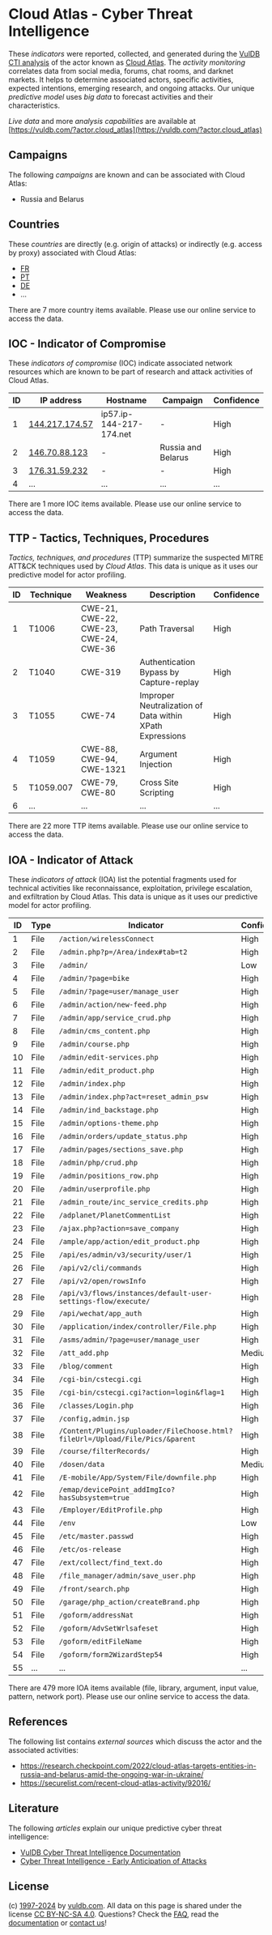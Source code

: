 # Cloud Atlas - Cyber Threat Intelligence

These _indicators_ were reported, collected, and generated during the [VulDB CTI analysis](https://vuldb.com/?kb.cti) of the actor known as [Cloud Atlas](https://vuldb.com/?actor.cloud_atlas). The _activity monitoring_ correlates data from social media, forums, chat rooms, and darknet markets. It helps to determine associated actors, specific activities, expected intentions, emerging research, and ongoing attacks. Our unique _predictive model_ uses _big data_ to forecast activities and their characteristics.

_Live data_ and more _analysis capabilities_ are available at [https://vuldb.com/?actor.cloud_atlas](https://vuldb.com/?actor.cloud_atlas)

## Campaigns

The following _campaigns_ are known and can be associated with Cloud Atlas:

* Russia and Belarus

## Countries

These _countries_ are directly (e.g. origin of attacks) or indirectly (e.g. access by proxy) associated with Cloud Atlas:

* [FR](https://vuldb.com/?country.fr)
* [PT](https://vuldb.com/?country.pt)
* [DE](https://vuldb.com/?country.de)
* ...

There are 7 more country items available. Please use our online service to access the data.

## IOC - Indicator of Compromise

These _indicators of compromise_ (IOC) indicate associated network resources which are known to be part of research and attack activities of Cloud Atlas.

ID | IP address | Hostname | Campaign | Confidence
-- | ---------- | -------- | -------- | ----------
1 | [144.217.174.57](https://vuldb.com/?ip.144.217.174.57) | ip57.ip-144-217-174.net | - | High
2 | [146.70.88.123](https://vuldb.com/?ip.146.70.88.123) | - | Russia and Belarus | High
3 | [176.31.59.232](https://vuldb.com/?ip.176.31.59.232) | - | - | High
4 | ... | ... | ... | ...

There are 1 more IOC items available. Please use our online service to access the data.

## TTP - Tactics, Techniques, Procedures

_Tactics, techniques, and procedures_ (TTP) summarize the suspected MITRE ATT&CK techniques used by _Cloud Atlas_. This data is unique as it uses our predictive model for actor profiling.

ID | Technique | Weakness | Description | Confidence
-- | --------- | -------- | ----------- | ----------
1 | T1006 | CWE-21, CWE-22, CWE-23, CWE-24, CWE-36 | Path Traversal | High
2 | T1040 | CWE-319 | Authentication Bypass by Capture-replay | High
3 | T1055 | CWE-74 | Improper Neutralization of Data within XPath Expressions | High
4 | T1059 | CWE-88, CWE-94, CWE-1321 | Argument Injection | High
5 | T1059.007 | CWE-79, CWE-80 | Cross Site Scripting | High
6 | ... | ... | ... | ...

There are 22 more TTP items available. Please use our online service to access the data.

## IOA - Indicator of Attack

These _indicators of attack_ (IOA) list the potential fragments used for technical activities like reconnaissance, exploitation, privilege escalation, and exfiltration by Cloud Atlas. This data is unique as it uses our predictive model for actor profiling.

ID | Type | Indicator | Confidence
-- | ---- | --------- | ----------
1 | File | `/action/wirelessConnect` | High
2 | File | `/admin.php?p=/Area/index#tab=t2` | High
3 | File | `/admin/` | Low
4 | File | `/admin/?page=bike` | High
5 | File | `/admin/?page=user/manage_user` | High
6 | File | `/admin/action/new-feed.php` | High
7 | File | `/admin/app/service_crud.php` | High
8 | File | `/admin/cms_content.php` | High
9 | File | `/admin/course.php` | High
10 | File | `/admin/edit-services.php` | High
11 | File | `/admin/edit_product.php` | High
12 | File | `/admin/index.php` | High
13 | File | `/admin/index.php?act=reset_admin_psw` | High
14 | File | `/admin/ind_backstage.php` | High
15 | File | `/admin/options-theme.php` | High
16 | File | `/admin/orders/update_status.php` | High
17 | File | `/admin/pages/sections_save.php` | High
18 | File | `/admin/php/crud.php` | High
19 | File | `/admin/positions_row.php` | High
20 | File | `/admin/userprofile.php` | High
21 | File | `/admin_route/inc_service_credits.php` | High
22 | File | `/adplanet/PlanetCommentList` | High
23 | File | `/ajax.php?action=save_company` | High
24 | File | `/ample/app/action/edit_product.php` | High
25 | File | `/api/es/admin/v3/security/user/1` | High
26 | File | `/api/v2/cli/commands` | High
27 | File | `/api/v2/open/rowsInfo` | High
28 | File | `/api/v3/flows/instances/default-user-settings-flow/execute/` | High
29 | File | `/api/wechat/app_auth` | High
30 | File | `/application/index/controller/File.php` | High
31 | File | `/asms/admin/?page=user/manage_user` | High
32 | File | `/att_add.php` | Medium
33 | File | `/blog/comment` | High
34 | File | `/cgi-bin/cstecgi.cgi` | High
35 | File | `/cgi-bin/cstecgi.cgi?action=login&flag=1` | High
36 | File | `/classes/Login.php` | High
37 | File | `/config,admin.jsp` | High
38 | File | `/Content/Plugins/uploader/FileChoose.html?fileUrl=/Upload/File/Pics/&parent` | High
39 | File | `/course/filterRecords/` | High
40 | File | `/dosen/data` | Medium
41 | File | `/E-mobile/App/System/File/downfile.php` | High
42 | File | `/emap/devicePoint_addImgIco?hasSubsystem=true` | High
43 | File | `/Employer/EditProfile.php` | High
44 | File | `/env` | Low
45 | File | `/etc/master.passwd` | High
46 | File | `/etc/os-release` | High
47 | File | `/ext/collect/find_text.do` | High
48 | File | `/file_manager/admin/save_user.php` | High
49 | File | `/front/search.php` | High
50 | File | `/garage/php_action/createBrand.php` | High
51 | File | `/goform/addressNat` | High
52 | File | `/goform/AdvSetWrlsafeset` | High
53 | File | `/goform/editFileName` | High
54 | File | `/goform/form2WizardStep54` | High
55 | ... | ... | ...

There are 479 more IOA items available (file, library, argument, input value, pattern, network port). Please use our online service to access the data.

## References

The following list contains _external sources_ which discuss the actor and the associated activities:

* https://research.checkpoint.com/2022/cloud-atlas-targets-entities-in-russia-and-belarus-amid-the-ongoing-war-in-ukraine/
* https://securelist.com/recent-cloud-atlas-activity/92016/

## Literature

The following _articles_ explain our unique predictive cyber threat intelligence:

* [VulDB Cyber Threat Intelligence Documentation](https://vuldb.com/?kb.cti)
* [Cyber Threat Intelligence - Early Anticipation of Attacks](https://www.scip.ch/en/?labs.20201022)

## License

(c) [1997-2024](https://vuldb.com/?kb.changelog) by [vuldb.com](https://vuldb.com/?kb.about). All data on this page is shared under the license [CC BY-NC-SA 4.0](https://creativecommons.org/licenses/by-nc-sa/4.0/). Questions? Check the [FAQ](https://vuldb.com/?kb.faq), read the [documentation](https://vuldb.com/?kb) or [contact us](https://vuldb.com/?contact)!

